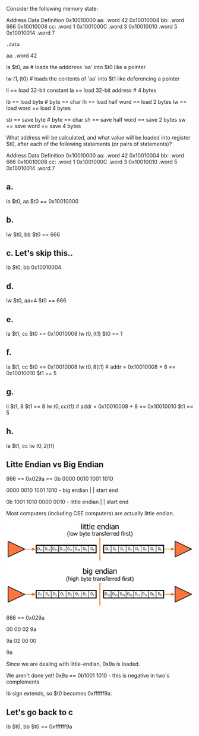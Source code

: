 Consider the following memory state:

Address       Data Definition
0x10010000    aa:  .word 42
0x10010004    bb:  .word 666
0x10010008    cc:  .word 1
0x1001000C         .word 3
0x10010010         .word 5
0x10010014         .word 7

    .data
aa:
    .word 42

la $t0, aa          # loads the adddress 'aa' into $t0
like a pointer

lw $t1, ($t0)       # loads the contents of 'aa' into $t1
like deferencing a pointer

li == load 32-bit constant
la == load 32-bit address # 4 bytes

lb == load byte # byte == char
lh == load half word == load 2 bytes
lw == load word == load 4 bytes

sb == save byte # byte == char
sh == save half word == save 2 bytes
sw == save word == save 4 bytes

What address will be calculated, and what value will be loaded into register $t0, after each of the following statements (or pairs of statements)?

Address       Data Definition
0x10010000    aa:  .word 42
0x10010004    bb:  .word 666
0x10010008    cc:  .word 1
0x1001000C         .word 3
0x10010010         .word 5
0x10010014         .word 7

## a.
la   $t0, aa
$t0 == 0x10010000


## b.
lw   $t0, bb
$t0 == 666


## c. Let's skip this..
lb   $t0, bb
0x10010004


## d.
lw   $t0, aa+4
$t0 == 666


## e.
la   $t1, cc
$t0 == 0x10010008
lw   $t0, ($t1)
$t0 == 1


## f.
la   $t1, cc
$t0 == 0x10010008
lw   $t0, 8($t1) # addr = 0x10010008 + 8 == 0x10010010
$t1 == 5


## g.
li   $t1, 8
$t1 == 8
lw   $t0, cc($t1) # addr = 0x10010008 + 8 == 0x10010010
$t1 == 5


## h.
la   $t1, cc
lw   $t0, 2($t1)


## Litte Endian vs Big Endian

666 == 0x029a == 0b 0000 0010 1001 1010

0000 0010 1001 1010 - big endian
|                 |
start            end

0b 1001 1010 0000 0010 - little endian
|                 |
start            end

Most computers (including CSE computers) are actually little endian.

![endian](endian.JPG)

666 == 0x029a

00 00 02 9a

9a 02 00 00

9a

Since we are dealing with little-endian, 0x9a is loaded.

We aren't done yet! 0x9a == 0b1001 1010 - this is negative in two's complements

lb sign extends, so $t0 becomes 0xffffff9a.


## Let's go back to c

lb   $t0, bb
$t0 == 0xffffff9a
